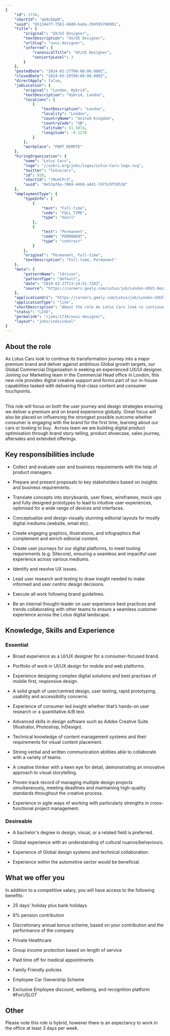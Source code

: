 ```yaml
---
{
	"id": 1734,
	"shortId": "qk0cbApN",
	"uuid": "85134e7f-7561-4680-baba-294595706901",
	"title": {
		"original": "UX/UI Designer",
		"textDescription": "UX/UI Designer",
		"urlSlug": "uxui-designer",
		"inferred": {
			"canonicalTitle": "UX/UI Designer",
			"seniortyLevel": 3
		}
	},
	"postedDate": "2024-02-27T00:00:00.000Z",
	"closedDate": "2024-03-29T00:00:00.000Z",
	"directApply": false,
	"jobLocation": {
		"original": "London, Hybrid",
		"textDescription": "Hybrid, London",
		"locations": [
			{
				"textDescription": "London",
				"locality": "London",
				"countryName": "United Kingdom",
				"countryCode": "GB",
				"latitude": 51.5074,
				"longitude": -0.1278
			}
		],
		"workplace": "PART_REMOTE"
	},
	"hiringOrganization": {
		"name": "Lotus Cars",
		"logo": "//uxbri.org/jobs/logos/Lotus-Cars-logo.svg",
		"twitter": "lotuscars",
		"id": 920,
		"shortId": "rMcHlPr3",
		"uuid": "0e53af6a-7069-44b8-a841-7d73c9f5953d"
	},
	"employmentType": {
		"typeInfo": [
			{
				"text": "Full-time",
				"code": "FULL_TIME",
				"type": "hours"
			},
			{
				"text": "Permanent",
				"code": "PERMANENT",
				"type": "contract"
			}
		],
		"original": "Permanent, Full-time",
		"textDescription": "Full-time, Permanent"
	},
	"meta": {
		"patternName": "ld+json",
		"patternType": "default",
		"date": "2024-02-27T13:14:51.728Z",
		"source": "https://careers.geely.com/Lotus/job/London-UXUI-Designer-LND/1039646501/"
	},
	"applicationUri": "https://careers.geely.com/Lotus/job/London-UXUI-Designer-LND/1039646501/",
	"applicationType": "link",
	"shortDescription": "About the role As Lotus Cars look to continue its transformation journey into a major premium brand and deliver against ambitious Global growth targets, our Global Commercial Organisation is seeking",
	"status": "LIVE",
	"permalink": "/jobs/1734/uxui-designer",
	"layout": "jobs/individual"
}
---
```

<h2>About the role</h2><p>As Lotus Cars look to continue its transformation journey into a major premium brand and deliver against ambitious Global growth targets, our Global Commercial Organisation is seeking an experienced UX/UI designer. Joining our Marketing team in the Commercial Head office in London, this new role provides digital creative support and forms part of our in-house capabilities tasked with delivering first-class content and consumer touchpoints.&nbsp;<br>&nbsp;</p><p>This role will focus on both the user journey and design strategies ensuring we deliver a premium and on brand experience globally. Great focus will also be placed on influencing the strongest possible outcome whether consumer is engaging with the brand for the first time, learning about our cars or looking to buy.&nbsp; Across team we are building digital product optimisation through brand story-telling, product showcase, sales journey, aftersales and extended offerings.</p><h2>Key responsibilities include</h2><ul><li><p>Collect and evaluate user and business requirements with the help of product managers.</p></li><li><p>Prepare and present proposals to key stakeholders based on insights and business requirements.</p></li><li><p>Translate concepts into storyboards, user flows, wireframes, mock ups and fully designed prototypes to lead to intuitive user experiences, optimised for a wide range of devices and interfaces.</p></li><li><p>Conceptualize and design visually stunning editorial layouts for mostly digital mediums.(website, email etc).</p></li><li><p>Create engaging graphics, illustrations, and infographics that complement and enrich editorial content.</p></li><li><p>Create user journeys for our digital platforms, to meet tooling requirements (e.g. Sitecore), ensuring a seamless and impactful user experience across various mediums.</p></li><li><p>Identify and resolve UX issues.</p></li><li><p>Lead user research and testing to draw insight needed to make informed and user centric design decisions.</p></li><li><p>Execute all work following brand guidelines.</p></li><li><p>Be an internal thought-leader on user experience best practices and trends collaborating with other teams to ensure a seamless customer experience across the Lotus digital landscape.&nbsp;</p></li></ul><h2>Knowledge, Skills and Experience&nbsp;</h2><h3>Essential</h3><ul><li><p>Broad experience as a UI/UX designer for a consumer-focused brand.</p></li><li><p>Portfolio of work in UI/UX design for mobile and web platforms.</p></li><li><p>Experience designing complex digital solutions and best practises of mobile first, responsive design.</p></li><li><p>A solid graph of user/centred design, user testing, rapid prototyping, usability and accessibility concerns.</p></li><li><p>Experience of consumer led insight whether that’s hands-on user research or a quantitative A/B test.</p></li><li><p>Advanced skills in design software such as Adobe Creative Suite (Illustrator, Photoshop, InDesign).</p></li><li><p>Technical knowledge of content management systems and their requirements for visual content placement.</p></li><li><p>Strong verbal and written communication abilities able to collaborate with a variety of teams.</p></li><li><p>A creative thinker with a keen eye for detail, demonstrating an innovative approach to visual storytelling.</p></li><li><p>Proven track record of managing multiple design projects simultaneously, meeting deadlines and maintaining high-quality standards throughout the creative process.</p></li><li><p>Experience in agile ways of working with particularly strengths in cross-functional project management.</p></li></ul><h3>Desireable</h3><ul><li><p>A bachelor's degree in design, visual, or a related field is preferred.</p></li><li><p>Global experience with an understanding of cultural nuance/behaviours.</p></li><li><p>Experience of Global design systems and technical collaboration.</p></li><li><p>Experience within the automotive sector would be beneficial.</p></li></ul><h2><strong>What we offer you</strong></h2><p>In addition to a competitive salary, you will have access to the following benefits:&nbsp;</p><ul><li><p>25 days’ holiday plus bank holidays</p></li><li><p>6% pension contribution</p></li><li><p>Discretionary annual bonus scheme, based on your contribution and the performance of the company</p></li><li><p>Private Healthcare</p></li><li><p>Group income protection based on length of service</p></li><li><p>Paid time off for medical appointments</p></li><li><p>Family Friendly policies</p></li><li><p>Employee Car Ownership Scheme</p></li><li><p>Exclusive Employee discount, wellbeing, and recognition platform #ForUSLOT</p></li></ul><h2>Other</h2><p>Please note this role is hybrid, however there is an expectancy to work in the office at least 3 days per week.</p>
